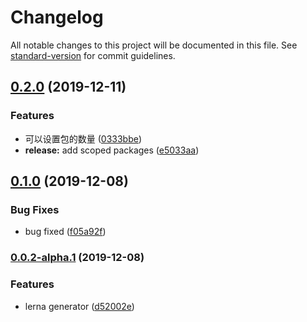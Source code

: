 # Changelog

All notable changes to this project will be documented in this file. See [standard-version](https://github.com/conventional-changelog/standard-version) for commit guidelines.

## [0.2.0](https://github.com/upcwangying/generator-lerna-generator/compare/v0.1.0...v0.2.0) (2019-12-11)


### Features

* 可以设置包的数量 ([0333bbe](https://github.com/upcwangying/generator-lerna-generator/commit/0333bbee18e8541de3fffa6e7496ed1e08e654d8))
* **release:** add scoped packages ([e5033aa](https://github.com/upcwangying/generator-lerna-generator/commit/e5033aa4def3d1769c6a7a95f9e617ec493310f7))

## [0.1.0](https://github.com/upcwangying/generator-lerna-generator/compare/v0.0.2-alpha.1...v0.1.0) (2019-12-08)


### Bug Fixes

* bug fixed ([f05a92f](https://github.com/upcwangying/generator-lerna-generator/commit/f05a92faab7a5063834b434f24c32d7df9671523))

### [0.0.2-alpha.1](https://github.com/upcwangying/generator-lerna-generator/compare/v0.0.2-alpha.0...v0.0.2-alpha.1) (2019-12-08)


### Features

* lerna generator ([d52002e](https://github.com/upcwangying/generator-lerna-generator/commit/d52002e29e1527c4787603c007a4b3feff7c4948))
